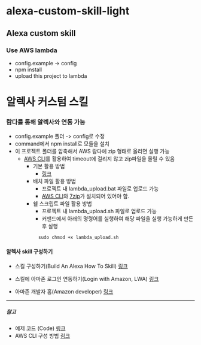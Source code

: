 # alexa-custom-skill-light
## Alexa custom skill
### Use AWS lambda

- config.example -> config
- npm install
- upload this project to lambda


# 알렉사 커스텀 스킬
### 람다를 통해 알렉사와 연동 가능

- config.example 폴더 -> config로 수정
- command에서 npm install로 모듈을 설치
- 이 프로젝트 폴더를 압축해서 AWS 람다에 zip 형태로 올리면 실행 가능
  - [AWS CLI](https://docs.aws.amazon.com/ko_kr/cli/latest/userguide/cli-chap-welcome.html)를 활용하여 timeout에 걸리지 않고 zip파일을 올릴 수 있음
    - 기본 활용 방법
      - [링크](https://asyoulook.com/computers%20&%20internet/amazon-web-services-aws-lambda-timeout-while-trying-to-upload-updated-node-zip-file/915947)
    - 배치 파일 활용 방법
      - 프로젝트 내 lambda_upload.bat 파일로 업로드 가능
      - [AWS CLI](https://docs.aws.amazon.com/ko_kr/cli/latest/userguide/cli-chap-welcome.html)와 [7zip](http://www.7-zip.org/)가 설치되어 있어야 함.
    - 쉘 스크립트 파일 활용 방법
      - 프로젝트 내 lambda_upload.sh 파일로 업로드 가능
      - 커맨드에서 아래의 명령어를 실행하여 해당 파일을 실행 가능하게 만든 후 실행
      ```
        sudo chmod +x lambda_upload.sh
      ```



#### 알렉사 skill 구성하기

- 스킬 구성하기(Build An Alexa How To Skill) [링크](https://github.com/alexa/skill-sample-nodejs-howto/blob/master/instructions/0-intro.md)
- 스킬에 아마존 로그인 연동하기(Login with Amazon, LWA) [링크](https://developer.amazon.com/blogs/post/Tx3CX1ETRZZ2NPC/Alexa-Account-Linking-5-Steps-to-Seamlessly-Link-Your-Alexa-Skill-with-Login-wit)

- 아마존 개발자 홈(Amazon developer) [링크](https://developer.amazon.com/alexa-skills-kit)



-----------------------------------------------------------------

##### 참고
- 예제 코드 (Code) [링크](https://github.com/alexa/alexa-skills-kit-sdk-for-nodejs)
- AWS CLI 구성 방법 [링크](https://docs.aws.amazon.com/ko_kr/cli/latest/userguide/cli-chap-getting-started.html)
